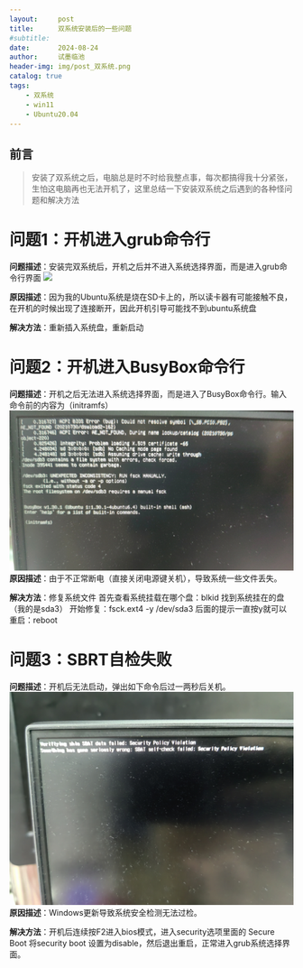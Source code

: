 ```yaml
---
layout:     post
title:      双系统安装后的一些问题
#subtitle:   
date:       2024-08-24
author:     试墨临池
header-img: img/post_双系统.png
catalog: true
tags:
    - 双系统
    - win11
    - Ubuntu20.04
---
```

## 前言 
> 安装了双系统之后，电脑总是时不时给我整点事，每次都搞得我十分紧张，生怕这电脑再也无法开机了，这里总结一下安装双系统之后遇到的各种怪问题和解决方法

# 问题1：开机进入grub命令行
**问题描述**：安装完双系统后，开机之后并不进入系统选择界面，而是进入grub命令行界面
![](https://th.bing.com/th/id/OIP.kmw9XT_5iMcbZBmc6GHnZQEsC4?rs=1&pid=ImgDetMain)

**原因描述**：因为我的Ubuntu系统是烧在SD卡上的，所以读卡器有可能接触不良，在开机的时候出现了连接断开，因此开机引导可能找不到ubuntu系统盘

**解决方法**：重新插入系统盘，重新启动

# 问题2：开机进入BusyBox命令行
**问题描述**：开机之后无法进入系统选择界面，而是进入了BusyBox命令行。输入命令前的内容为（initramfs）
![](https://raw.githubusercontent.com/shimolinchi/shimolinchi.github.io/master/img/2024-08-24-双系统安装后的一些问题/BusyBox.jpg)
**原因描述**：由于不正常断电（直接关闭电源键关机），导致系统一些文件丢失。

**解决方法**：修复系统文件
首先查看系统挂载在哪个盘：blkid
找到系统挂在的盘（我的是sda3）
开始修复：fsck.ext4 -y /dev/sda3
后面的提示一直按y就可以
重启：reboot
# 问题3：SBRT自检失败
**问题描述**：开机后无法启动，弹出如下命令后过一两秒后关机。
![](https://raw.githubusercontent.com/shimolinchi/shimolinchi.github.io/master/img/2024-08-24-双系统安装后的一些问题/SBRT.jpg)
**原因描述**：Windows更新导致系统安全检测无法过检。

**解决方法**：开机后连续按F2进入bios模式，进入security选项里面的 Secure Boot 将security boot 设置为disable，然后退出重启，正常进入grub系统选择界面。